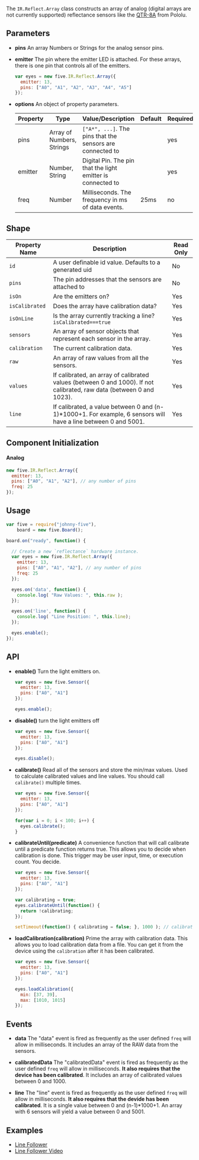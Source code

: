 The `IR.Reflect.Array` class constructs an array of analog (digital arrays are not currently supported) reflectance sensors like the [QTR-8A](http://www.pololu.com/product/960) from Pololu.

## Parameters

- **pins** An array Numbers or Strings for the analog sensor pins.

- **emitter** The pin where the emitter LED is attached.  For these arrays, there is one pin that controls all of the emitters.

  ```js
  var eyes = new five.IR.Reflect.Array({
    emitter: 13,
    pins: ["A0", "A1", "A2", "A3", "A4", "A5"]
  });
  ```

- **options** An object of property parameters.

  | Property | Type | Value/Description                  | Default | Required |
  |----------|------|------------------------------------|---------|----------|
  | pins          | Array of Numbers, Strings | `["A*", ...]`. The pins that the sensors are connected to           | | yes      |
  | emitter       | Number, String          | Digital Pin. The pin that the light emitter is connected to       | | yes      |
  | freq          | Number                  | Milliseconds. The frequency in ms of data events. |  25ms | no       |


## Shape

| Property Name | Description | Read Only |
|---------------| ----------- | ----------|
| `id` | A user definable id value. Defaults to a generated uid | No |
| `pins` | The pin addresses that the sensors are attached to | No |
| `isOn` | Are the emitters on? | Yes |
| `isCalibrated` | Does the array have calibration data? | Yes |
| `isOnLine` | Is the array currently tracking a line? `isCalibrated===true` | Yes |
| `sensors` | An array of sensor objects that represent each sensor in the array. | Yes |
| `calibration` | The current calibration data. | Yes |
| `raw` | An array of raw values from all the sensors. | Yes |
| `values` | If calibrated, an array of calibrated values (between 0 and 1000).  If not calibrated, raw data (between 0 and 1023). | Yes |
| `line` | If calibrated, a value between 0 and (n-1)*1000+1. For example, 6 sensors will have a line between 0 and 5001. | Yes |

## Component Initialization

#### Analog

```js
new five.IR.Reflect.Array({
  emitter: 13,
  pins: ["A0", "A1", "A2"], // any number of pins
  freq: 25
});
```


## Usage
```js
var five = require("johnny-five"),
    board = new five.Board();

board.on("ready", function() {

  // Create a new `reflectance` hardware instance.
  var eyes = new five.IR.Reflect.Array({
    emitter: 13,
    pins: ["A0", "A1", "A2"], // any number of pins
    freq: 25
  });

  eyes.on('data', function() {
    console.log( "Raw Values: ", this.raw );
  });

  eyes.on('line', function() {
    console.log( "Line Position: ", this.line);
  });

  eyes.enable();
});
```


## API

- **enable()** Turn the light emitters on.

  ```js
  var eyes = new five.Sensor({
    emitter: 13,
    pins: ["A0", "A1"]
  });

  eyes.enable();
  ```

- **disable()** turn the light emitters off

  ```js
  var eyes = new five.Sensor({
    emitter: 13,
    pins: ["A0", "A1"]
  });

  eyes.disable();
  ```

- **calibrate()** Read all of the sensors and store the min/max values.  Used to calculate calibrated values and line values.  You should call `calibrate()` multiple times.

  ```js
  var eyes = new five.Sensor({
    emitter: 13,
    pins: ["A0", "A1"]
  });

  for(var i = 0; i < 100; i++) {
    eyes.calibrate();
  }
  ```

- **calibrateUntil(predicate)** A convenience function that will call calibrate until a predicate function returns true.  This allows you to decide when calibration is done.  This trigger may be user input, time, or execution count.  You decide.

  ```js
  var eyes = new five.Sensor({
    emitter: 13,
    pins: ["A0", "A1"]
  });

  var calibrating = true;
  eyes.calibrateUntil(function() {
    return !calibrating;
  });

  setTimeout(function() { calibrating = false; }, 1000 ); // calibrate for one second
  ```

- **loadCalibration(calibration)** Prime the array with calibration data.  This allows you to load calibration data from a file.  You can get it from the device using the `calibration` after it has been calibrated.

  ```js
  var eyes = new five.Sensor({
    emitter: 13,
    pins: ["A0", "A1"]
  });

  eyes.loadCalibration({
    min: [37, 39],
    max: [1010, 1015]
  });
  ```

## Events

- **data** The "data" event is fired as frequently as the user defined `freq` will allow in milliseconds. It includes an array of the RAW data from the sensors.

- **calibratedData** The "calibratedData" event is fired as frequently as the user defined `freq` will allow in milliseconds.  **It also requires that the device has been calibrated**.  It includes an array of calibrated values between 0 and 1000.

- **line** The "line" event is fired as frequently as the user defined `freq` will allow in milliseconds.  **It also requires that the devide has been calibrated**.  It is a single value between 0 and (n-1)*1000+1.  An array with 6 sensors will yield a value between 0 and 5001.

<!--remove-start-->
## Examples
- [Line Follower](https://github.com/rwaldron/johnny-five/blob/master/eg/line-follower.js)
- [Line Follower Video](https://www.youtube.com/watch?v=i6n4CwqQer0)

<!--remove-end-->